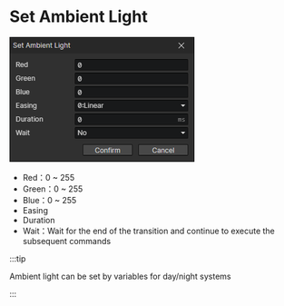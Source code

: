 # Set Ambient Light

![](img/setAmbientLight-1.png)

- Red：0 ~ 255
- Green：0 ~ 255
- Blue：0 ~ 255
- Easing
- Duration
- Wait：Wait for the end of the transition and continue to execute the subsequent commands

:::tip

Ambient light can be set by variables for day/night systems

:::